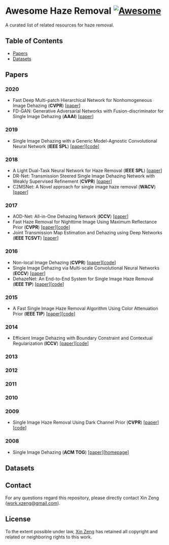 # Awesome Haze Removal [![Awesome](https://awesome.re/badge-flat.svg)](https://awesome.re)

A curated list of related resources for haze removal. 

## Table of Contents
- [Papers](#papers)
- [Datasets](#datasets)

## Papers

### 2020

- Fast Deep Multi-patch Hierarchical Network for Nonhomogeneous Image Dehazing (**CVPR**) [[paper](https://arxiv.org/pdf/2005.05999.pdf)]
- FD-GAN: Generative Adversarial Networks with Fusion-discriminator for Single Image Dehazing (**AAAI**) [[paper](https://arxiv.org/pdf/2001.06968.pdf)]

### 2019

- Single Image Dehazing with a Generic Model-Agnostic Convolutional Neural Network (**IEEE SPL**) [[paper](https://ieeexplore.ieee.org/document/8686264)][[code](https://github.com/Seanforfun/GMAN_Net_Haze_Removal)]

### 2018

- A Light Dual-Task Neural Network for Haze Removal (**IEEE SPL**) [[paper](https://arxiv.org/pdf/1904.06024.pdf)]
- DR-Net: Transmission Steered Single Image Dehazing Network with Weakly Supervised Refinement (**CVPR**) [[paper](https://arxiv.org/pdf/1712.00621.pdf)]
- C2MSNet: A Novel approach for single image haze removal (**WACV**) [[paper](https://arxiv.org/pdf/1801.08406.pdf)]

### 2017

- AOD-Net: All-in-One Dehazing Network (**ICCV**) [[paper](https://openaccess.thecvf.com/content_ICCV_2017/papers/Li_AOD-Net_All-In-One_Dehazing_ICCV_2017_paper.pdf)]
- Fast Haze Removal for Nighttime Image Using Maximum Reflectance Prior (**CVPR**) [[paper](https://chaimi2013.github.io/Research/NighttimeDehazing/index.html)][[code](https://github.com/chaimi2013/MRP)]
- Joint Transmission Map Estimation and Dehazing using Deep Networks (**IEEE TCSVT**) [[paper](https://arxiv.org/pdf/1708.00581.pdf)]

### 2016

- Non-local Image Dehazing (**CVPR**) [[paper](https://openaccess.thecvf.com/content_cvpr_2016/papers/Berman_Non-Local_Image_Dehazing_CVPR_2016_paper.pdf)][[code](https://github.com/danaberman/non-local-dehazing)]
- Single Image Dehazing via Multi-scale Convolutional Neural Networks (**ECCV**) [[paper](http://www.eccv2016.org/files/posters/P-1B-14.pdf)]
- DehazeNet: An End-to-End System for Single Image Haze Removal (**IEEE TIP**) [[paper](https://arxiv.org/pdf/1601.07661.pdf)][[code](https://github.com/caibolun/DehazeNet)]

### 2015

- A Fast Single Image Haze Removal Algorithm Using Color Attenuation Prior (**IEEE TIP**) [[paper](https://core.ac.uk/reader/41073066)][[code](https://github.com/JiamingMai/Color-Attenuation-Prior-Dehazing)]

### 2014

- Efficient Image Dehazing with Boundary Constraint and Contextual Regularization (**ICCV**) [[paper](https://openaccess.thecvf.com/content_iccv_2013/papers/Meng_Efficient_Image_Dehazing_2013_ICCV_paper.pdf)][[code](https://github.com/gfmeng/imagedehaze)]

### 2013
### 2012
### 2011
### 2010

### 2009

- Single Image Haze Removal Using Dark Channel Prior (**CVPR**) [[paper](http://www.lsis.org/cipa-uwp/article/biblio/dehaze_cvpr2009_SingleImageHazeRemovalUsingDarkChannelPrior.pdf)][[code](https://github.com/sjtrny/Dark-Channel-Haze-Removal)]

### 2008

- Single Image Dehazing (**ACM TOG**) [[paper](https://www.cs.huji.ac.il/~raananf/papers/defog.pdf?origin=publication_detail)][[homepage](https://www.cs.huji.ac.il/~raananf/projects/defog/)]

## Datasets

## Contact

For any questions regard this repository, please directly contact Xin Zeng (work.xzeng@gmail.com).

## License

To the extent possible under law, [Xin Zeng](https://github.com/zengxin1020) has retained all copyright and related or neighboring rights to this work.

